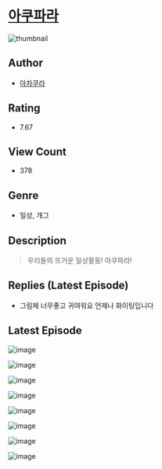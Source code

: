 # [아쿠파라](https://comic.naver.com/challenge/list?titleId=810183)
![thumbnail](https://image-comic.pstatic.net/user_contents_data/challenge_comic/2023/05/23/113951/upload_7017791513873889121_480x623.jpeg)

## Author
- [아차쿠라](https://comic.naver.com/artistTitle?id=113951)

## Rating
- 7.67

## View Count
- 378

## Genre
- 일상, 개그

## Description
> 우리들의 뜨거운 일상활동! 아쿠파라!

## Replies (Latest Episode)
- 그림체 너무좋고 귀여워요 언제나 화이팅입니다

## Latest Episode
![image](https://image-comic.pstatic.net/user_contents_data/challenge_comic/2023/05/23/113951/upload_3690197857567586659.jpeg)

![image](https://image-comic.pstatic.net/user_contents_data/challenge_comic/2023/05/23/113951/upload_7076107609961686117.jpeg)

![image](https://image-comic.pstatic.net/user_contents_data/challenge_comic/2023/05/23/113951/upload_3919647221111743280.jpeg)

![image](https://image-comic.pstatic.net/user_contents_data/challenge_comic/2023/05/23/113951/upload_7378645758388560953.jpeg)

![image](https://image-comic.pstatic.net/user_contents_data/challenge_comic/2023/05/23/113951/upload_7162191502070134115.jpeg)

![image](https://image-comic.pstatic.net/user_contents_data/challenge_comic/2023/05/23/113951/upload_7162470958361489975.jpeg)

![image](https://image-comic.pstatic.net/user_contents_data/challenge_comic/2023/05/23/113951/upload_4063709426437154102.jpeg)

![image](https://image-comic.pstatic.net/user_contents_data/challenge_comic/2023/05/23/113951/upload_3977630868731946034.jpeg)
